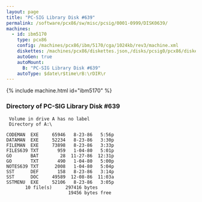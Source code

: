 ```yaml
---
layout: page
title: "PC-SIG Library Disk #639"
permalink: /software/pcx86/sw/misc/pcsig/0001-0999/DISK0639/
machines:
  - id: ibm5170
    type: pcx86
    config: /machines/pcx86/ibm/5170/cga/1024kb/rev3/machine.xml
    diskettes: /machines/pcx86/diskettes.json,/disks/pcsig0/pcx86/diskettes.json
    autoGen: true
    autoMount:
      B: "PC-SIG Library Disk #639"
    autoType: $date\r$time\rB:\rDIR\r
---
```


{% include machine.html id="ibm5170" %}

### Directory of PC-SIG Library Disk #639

     Volume in drive A has no label
     Directory of A:\

    CODEMAN  EXE     65946   8-23-86   5:56p
    DATAMAN  EXE     52234   8-23-86   3:30p
    FILEMAN  EXE     73898   8-23-86   3:33p
    FILES639 TXT       959   1-04-80   5:01p
    GO       BAT        28  11-27-86  12:31p
    GO       TXT       490   1-04-80   5:00p
    NOTES639 TXT      2008   1-04-80   5:04p
    SST      DEF       158   8-23-86   3:14p
    SST      DOC     49589  12-08-86  11:03a
    SSTMENU  EXE     52106   8-23-86   3:05p
           10 file(s)     297416 bytes
                           19456 bytes free
